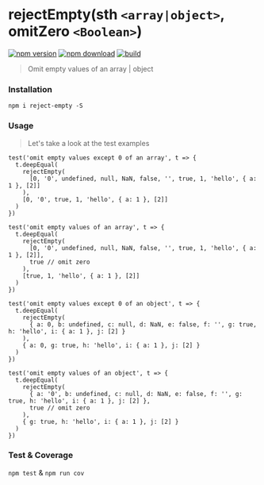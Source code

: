 # rejectEmpty(sth `<array|object>`, omitZero `<Boolean>`)

[![npm version][npm-v-img]][npm-url]
[![npm download][npm-dl-img]][npm-url]
[![build][build-img]][build-url]

> Omit empty values of an array | object

### Installation

`npm i reject-empty -S`  

### Usage
> Let's take a look at the test examples

```
test('omit empty values except 0 of an array', t => {
  t.deepEqual(
    rejectEmpty(
      [0, '0', undefined, null, NaN, false, '', true, 1, 'hello', { a: 1 }, [2]]
    ),
    [0, '0', true, 1, 'hello', { a: 1 }, [2]]
  )
})

test('omit empty values of an array', t => {
  t.deepEqual(
    rejectEmpty(
      [0, '0', undefined, null, NaN, false, '', true, 1, 'hello', { a: 1 }, [2]],
      true // omit zero
    ),
    [true, 1, 'hello', { a: 1 }, [2]]
  )
})

test('omit empty values except 0 of an object', t => {
  t.deepEqual(
    rejectEmpty(
      { a: 0, b: undefined, c: null, d: NaN, e: false, f: '', g: true, h: 'hello', i: { a: 1 }, j: [2] }
    ),
    { a: 0, g: true, h: 'hello', i: { a: 1 }, j: [2] }
  )
})

test('omit empty values of an object', t => {
  t.deepEqual(
    rejectEmpty(
      { a: '0', b: undefined, c: null, d: NaN, e: false, f: '', g: true, h: 'hello', i: { a: 1 }, j: [2] },
      true // omit zero
    ),
    { g: true, h: 'hello', i: { a: 1 }, j: [2] }
  )
})
```

### Test & Coverage

`npm test` & `npm run cov`

[npm-url]: https://www.npmjs.com/package/reject-empty
[npm-v-img]: http://img.shields.io/npm/v/reject-empty.svg
[npm-dl-img]: http://img.shields.io/npm/dm/reject-empty.svg
[build-img]: https://travis-ci.org/kenberkeley/reject-empty.svg?branch=master
[build-url]: https://travis-ci.org/kenberkeley/reject-empty
